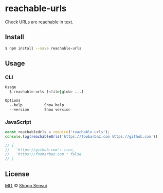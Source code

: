 # reachable-urls

Check URLs are reachable in text.

## Install

```bash
$ npm install --save reachable-urls
```

## Usage

### CLI

```bash
Usage
  $ reachable-urls [<file|glob> ...]

Options
  --help          Show help
  --version       Show version
```

### JavaScript

```javascript
const reachableUrls = require('reachable-urls');
console.log(reachableUrls('https://foobarbaz.com https://github.com'));

// {
//   'https://github.com': true,
//   'https://foobarbaz.com': false
// }
```

## License

[MIT](https://1000ch.mit-license.org) © [Shogo Sensui](https://github.com/1000ch)
